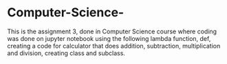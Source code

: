 # Computer-Science-
This is the assignment 3, done in Computer Science course where coding was done on jupyter notebook using the following lambda function, def, creating a code for calculator that does addition, subtraction, multiplication and division, creating class and subclass.
